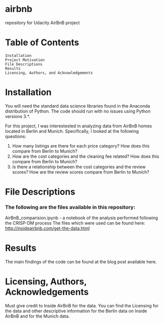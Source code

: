 # airbnb
repository for Udacity AirBnB project

# Table of Contents

    Installation
    Project Motivation
    File Descriptions
    Results
    Licensing, Authors, and Acknowledgements

# Installation

You will need the standard data science libraries found in the Anaconda distribution of Python. The code should run with no issues using Python versions 3.*.

For this project, I was interestested in analyzing data from AirBnB homes located in Berlin and Munich. Specifically, I looked at the following questions:

 1. How many listings are there for each price category? How does this compare from Berlin to Munich?
 2. How are the cost categories and the cleaning fee related? How does this compare from Berlin to Munich?
 3. Is there a relationship between the cost categories and the review scores? How are the review scores compare from Berlin to Munich?


# File Descriptions

### The following are the files available in this repository:

AirBnB_comparision.ipynb - a notebook of the analysis performed following the CRISP-DM process
The files which were used can be found here: http://insideairbnb.com/get-the-data.html
  
# Results

The main findings of the code can be found at the blog post available here.

# Licensing, Authors, Acknowledgements

Must give credit to Inside AirBnB for the data. You can find the Licensing for the data and other descriptive information for the Berlin data on Inside AirBnB and for the Munich data.

